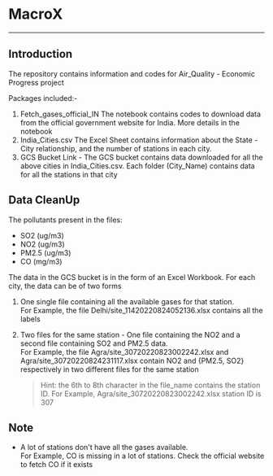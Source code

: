 # MacroX
---
## Introduction

The repository contains information and codes for Air_Quality - Economic Progress project

Packages included:- 
1. Fetch_gases_official_IN
    The notebook contains codes to download data from the official government website for India. More details in the notebook
2. India_Cities.csv
    The Excel Sheet contains information about the State - City relationship, and the number of stations in each city.
3. GCS Bucket Link -
    The GCS bucket contains data downloaded for all the above cities in India_Cities.csv. Each folder (City_Name) contains data for all the stations in that city

## Data CleanUp

The pollutants present in the files: 

- SO2 (ug/m3)
- NO2 (ug/m3)
- PM2.5 (ug/m3)
- CO (mg/m3)


The data in the GCS bucket is in the form of an Excel Workbook. For each city, the data can be of two forms
1. One single file containing all the available gases for that station.   
    For Example, the file Delhi/site_11420220824052136.xlsx contains all the labels

2. Two files for the same station - One file containing the NO2 and a second file containing SO2 and PM2.5 data.  
    For Example, the file Agra/site_30720220823002242.xlsx and Agra/site_30720220824231117.xlsx contain NO2 and {PM2.5, SO2} respectively in two different files for the same station
    > Hint: the 6th to 8th character in the file_name contains the station ID. For Example, Agra/site_30720220823002242.xlsx station ID is 307

## Note

- A lot of stations don't have all the gases available.   
 For Example, CO is missing in a lot of stations. Check the official website to fetch CO if it exists